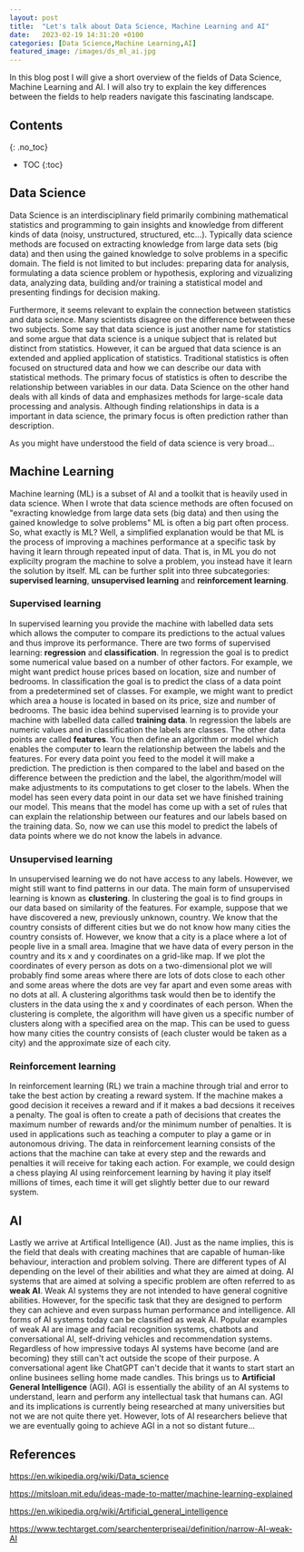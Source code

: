 ```yaml
---
layout: post
title:  "Let's talk about Data Science, Machine Learning and AI"
date:   2023-02-19 14:31:20 +0100
categories: [Data Science,Machine Learning,AI]
featured_image: /images/ds_ml_ai.jpg
---
```


In this blog post I will give a short overview of the fields of Data Science, Machine Learning and AI. I will also try to explain the key differences between the fields to help readers navigate this fascinating landscape. 

## Contents
{: .no_toc}
* TOC
{:toc}





## Data Science
Data Science is an interdisciplinary field primarily combining mathematical statistics and programming to gain insights and knowledge
from different kinds of data (noisy, unstructured, structured, etc...). Typically data science methods are focused on extracting knowledge
from large data sets (big data) and then using the gained knowledge to solve problems in a specific domain. The field is not limited to but includes: preparing data for analysis,
formulating a data science problem or hypothesis, exploring and vizualizing data, analyzing data, building and/or training a statistical model and presenting findings for decision making.


Furthermore, it seems relevant to explain the connection between statistics and data science. Many scientists disagree on the difference between these two subjects. Some say that data science is just another
name for statistics and some argue that data science is a unique subject that is related but distinct from statistics. However, it can be argued that data science is an extended and applied application of statistics.
Traditional statistics is often focused on structured data and how we can describe our data with statistical methods. The primary focus of statistics is often to describe the relationship between variables in our data. 
Data Science on the other hand deals with all kinds of data and emphasizes methods for large-scale data processing and analysis. Although finding relationships in data is a important in data science, the primary focus is often
prediction rather than description. 


As you might have understood the field of data science is very broad...


## Machine Learning
Machine learning (ML) is a subset of AI and a toolkit that is heavily used in data science. When I wrote that data science methods are often focused on "exracting knowledge
from large data sets (big data) and then using the gained knowledge to solve problems" ML is often a big part often process. So, what exactly is ML? Well, a simplified explanation would be that ML 
is the process of improving a machines performance at a specific task by having it learn through repeated input of data. That is, in ML you do not explicilty program the machine to solve a problem,
you instead have it learn the solution by itself. ML can be further split into three subcategories: **supervised learning**, **unsupervised learning** and **reinforcement learning**.

### Supervised learning
In supervised learning you provide the machine with labelled data sets which allows the computer to compare its predictions to the actual values and thus improve its
performance. There are two forms of supervised learning: **regression** and **classification**. In regression the goal is to predict some numerical value based on
a number of other factors. For example, we might want predict house prices based on location, size and number of bedrooms. In classification the goal is to predict the class of a data point from a predetermined set of classes.
For example, we might want to predict which area a house is located in based on its price, size and number of bedrooms. The basic idea behind supervised learning is to provide your machine with labelled data called **training data**.
In regression the labels are numeric values and in classification the labels are classes. The other data points are called **features**. You then define an algorithm or model which enables the computer to learn the relationship between the labels
and the features. For every data point you feed to the model it will make a prediction. The prediction is then compared to the label and based on the difference between the prediction and the label, the algorithm/model will make adjustments to its 
computations to get closer to the labels. When the model has seen every data point in our data set we have finished training our model. This means that the model has come up with a set of rules that can explain the relationship between our features and our labels
based on the training data. So, now we can use this model to predict the labels of data points where we do not know the labels in advance.

### Unsupervised learning
In unsupervised learning we do not have access to any labels. However, we might still want to find patterns in our data. The main form of unsupervised learning is known as **clustering**.
In clustering the goal is to find groups in our data based on similarity of the features. For example, suppose that we have discovered a new, previously unknown, country. We know that
the country consists of different cities but we do not know how many cities the country consists of. However, we know that a city is a place where a lot of people live in a small area.
Imagine that we have data of every person in the country and its x and y coordinates on a grid-like map. If we plot the coordinates of every person as dots on a two-dimensional plot we will probably find 
some areas where there are lots of dots close to each other and some areas where the dots are vey far apart and even some areas with no dots at all. A clustering algorithms task would then be to 
identify the clusters in the data using the x and y coordinates of each person. When the clustering is complete, the algorithm will have given us a specific number of clusters along with a specified area on the map.
This can be used to guess how many cities the country consists of (each cluster would be taken as a city) and the approximate size of each city.

### Reinforcement learning
In reinforcement learning (RL) we train a machine through trial and error to take the best action by creating a reward system.
If the machine makes a good decision it receives a reward and if it makes a bad decsions it receives a penalty. The goal is often to create a path of
decisions that creates the maximum number of rewards and/or the minimum number of penalties. It is used in applications such as teaching a computer to play a game or in autonomous driving.
The data in reinforcement learning consists of the actions that the machine can take at every step and the rewards and penalties it will receive for taking each action. For example, we could design a chess playing AI using
reinforcement learning by having it play itself millions of times, each time it will get slightly better due to our reward system.







## AI
Lastly we arrive at Artifical Intelligence (AI). Just as the name implies, this is the field that deals with creating machines that are capable
of human-like behaviour, interaction and problem solving. There are different types of AI depending on the level of their abilities and what they are aimed at
doing. AI systems that are aimed at solving a specific problem are often referred to as **weak AI**. Weak AI systems they are not intended to have general cognitive abilities. 
However, for the specific task that they are designed to perform they can achieve and even surpass human performance and intelligence. All forms of AI systems today can be classified as
weak AI. Popular examples of weak AI are image and facial recognition systems, chatbots and conversational AI, self-driving vehicles and recommendation systems.
Regardless of how impressive todays AI systems have become (and are becoming) they still can't act outside the scope of their purpose. A conversational agent like ChatGPT can't decide
that it wants to start start an online businees selling home made candles. This brings us to **Artificial General Intelligence** (AGI). AGI is essentially the ability of an AI systems to understand, learn and perform
any intellectual task that humans can. AGI and its implications is currently being researched at many universities but not we are not quite there yet. However, lots of AI researchers believe that we are eventually
going to achieve AGI in a not so distant future...



## References

<a href="https://en.wikipedia.org/wiki/Data_science/">https://en.wikipedia.org/wiki/Data_science</a>

<a href="https://mitsloan.mit.edu/ideas-made-to-matter/machine-learning-explained">https://mitsloan.mit.edu/ideas-made-to-matter/machine-learning-explained</a>

<a href="https://en.wikipedia.org/wiki/Artificial_general_intelligence">https://en.wikipedia.org/wiki/Artificial_general_intelligence</a>

<a href="https://www.techtarget.com/searchenterpriseai/definition/narrow-AI-weak-AI#:~:text=They%20are%20as%20follows%3A,Chatbots%20and%20conversational%20assistants.">https://www.techtarget.com/searchenterpriseai/definition/narrow-AI-weak-AI</a>